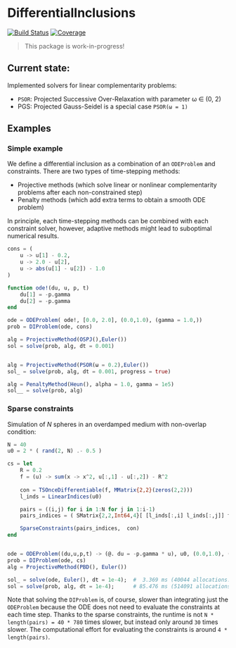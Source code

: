 # DifferentialInclusions

[![Build Status](https://github.com/SteffenPL/DifferentialInclusions.jl/actions/workflows/CI.yml/badge.svg?branch=main)](https://github.com/SteffenPL/DifferentialInclusions.jl/actions/workflows/CI.yml?query=branch%3Amain)
[![Coverage](https://codecov.io/gh/SteffenPL/DifferentialInclusions.jl/branch/main/graph/badge.svg)](https://codecov.io/gh/SteffenPL/DifferentialInclusions.jl)

> This package is work-in-progress! 

## Current state:

Implemented solvers for linear complementarity problems:
- `PSOR`: Projected Successive Over-Relaxation with parameter ω ∈ (0, 2)
- PGS: Projected Gauss-Seidel is a special case `PSOR(ω = 1)`

## Examples

### Simple example

We define a differential inclusion as a combination of an `ODEProblem` and constraints.
There are two types of time-stepping methods:
- Projective methods (which solve linear or nonlinear complementarity problems after each non-constrained step)
- Penalty methods (which add extra terms to obtain a smooth ODE problem)

In principle, each time-stepping methods can be combined with each constraint solver, however,
adaptive methods might lead to suboptimal numerical results.

```julia
cons = (
    u -> u[1] - 0.2, 
    u -> 2.0 - u[2], 
    u -> abs(u[1] - u[2]) - 1.0
)

function ode!(du, u, p, t)
    du[1] = -p.gamma
    du[2] = -p.gamma
end

ode = ODEProblem( ode!, [0.0, 2.0], (0.0,1.0), (gamma = 1.0,))
prob = DIProblem(ode, cons)

alg = ProjectiveMethod(OSPJ(),Euler())
sol = solve(prob, alg, dt = 0.001)


alg = ProjectiveMethod(PSOR(ω = 0.2),Euler())
sol_ = solve(prob, alg, dt = 0.001, progress = true)

alg = PenaltyMethod(Heun(), alpha = 1.0, gamma = 1e5)
sol__ = solve(prob, alg)
```

### Sparse constraints 

Simulation of $N$ spheres in an overdamped medium with non-overlap condition:
```julia
N = 40
u0 = 2 * ( rand(2, N) .- 0.5 )

cs = let
    R = 0.2
    f = (u) -> sum(x -> x^2, u[:,1] - u[:,2]) - R^2
    
    con = TSOnceDifferentiable(f, MMatrix{2,2}(zeros(2,2)))  
    l_inds = LinearIndices(u0)

    pairs = ((i,j) for i in 1:N for j in 1:i-1)
    pairs_indices = ( SMatrix{2,2,Int64,4}[ [l_inds[:,i] l_inds[:,j]] for (i,j) in pairs  ] )

    SparseConstraints(pairs_indices,  con)
end 


ode = ODEProblem((du,u,p,t) -> (@. du = -p.gamma * u), u0, (0.0,1.0), (gamma = 1.0,))
prob = DIProblem(ode, cs)
alg = ProjectiveMethod(PBD(), Euler())

sol_ = solve(ode, Euler(), dt = 1e-4);  #  3.369 ms (40044 allocations: 22.54 MiB)
sol = solve(prob, alg, dt = 1e-4);      # 85.476 ms (514091 allocations: 30.74 MiB)
```

Note that solving the `DIProblem` is, of course, slower than integrating just the `ODEProblem` because the ODE does not need to evaluate 
the constraints at each time step.
Thanks to the sparse constraints, the runtime is not `N * length(pairs) = 40 * 780` times slower, but instead only
around `30` times slower. The computational effort for evaluating the constraints is around `4 * length(pairs)`.
